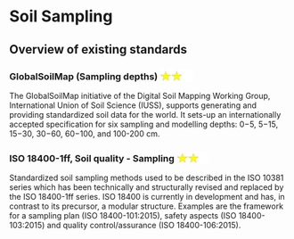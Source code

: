 # Soil Sampling

## Overview of existing standards

### GlobalSoilMap (Sampling depths) <img src="../img/two_star.jpg" width="60" valign="bottom" >

The GlobalSoilMap initiative of the Digital Soil Mapping Working Group, International Union of Soil Science (IUSS),
supports generating and providing standardized soil data for the world. It sets-up an internationally accepted
specification for six sampling and modelling depths: 0−5, 5−15, 15−30, 30−60, 60−100, and 100-200 cm.

### ISO 18400-1ff, Soil quality - Sampling <img src="../img/two_star.jpg" width="60" valign="bottom" >

Standardized soil sampling methods used to be described in the ISO 10381 series which has been technically and
structurally revised and replaced by the ISO 18400-1ff series. ISO 18400 is currently in development and has, in
contrast to its precursor, a modular structure. Examples are the framework for a sampling plan (ISO 18400-101:2015),
safety aspects (ISO 18400-103:2015) and quality control/assurance (ISO 18400-106:2015).